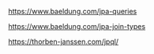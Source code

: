 https://www.baeldung.com/jpa-queries

https://www.baeldung.com/jpa-join-types

https://thorben-janssen.com/jpql/